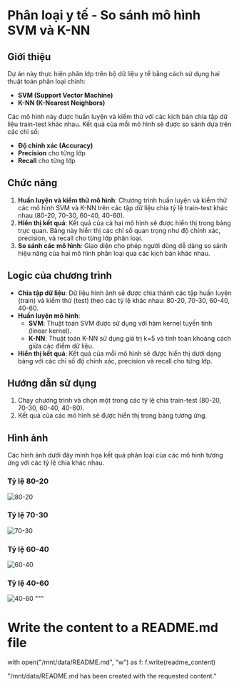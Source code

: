 
# Phân loại y tế - So sánh mô hình SVM và K-NN

## Giới thiệu
Dự án này thực hiện phân lớp trên bộ dữ liệu y tế bằng cách sử dụng hai thuật toán phân loại chính:
- **SVM (Support Vector Machine)**
- **K-NN (K-Nearest Neighbors)**

Các mô hình này được huấn luyện và kiểm thử với các kịch bản chia tập dữ liệu train-test khác nhau. Kết quả của mỗi mô hình sẽ được so sánh dựa trên các chỉ số:
- **Độ chính xác (Accuracy)**
- **Precision** cho từng lớp
- **Recall** cho từng lớp

## Chức năng
1. **Huấn luyện và kiểm thử mô hình**: Chương trình huấn luyện và kiểm thử các mô hình SVM và K-NN trên các tập dữ liệu chia tỷ lệ train-test khác nhau (80-20, 70-30, 60-40, 40-60).
2. **Hiển thị kết quả**: Kết quả của cả hai mô hình sẽ được hiển thị trong bảng trực quan. Bảng này hiển thị các chỉ số quan trọng như độ chính xác, precision, và recall cho từng lớp phân loại.
3. **So sánh các mô hình**: Giao diện cho phép người dùng dễ dàng so sánh hiệu năng của hai mô hình phân loại qua các kịch bản khác nhau.

## Logic của chương trình
- **Chia tập dữ liệu**: Dữ liệu hình ảnh sẽ được chia thành các tập huấn luyện (train) và kiểm thử (test) theo các tỷ lệ khác nhau: 80-20, 70-30, 60-40, 40-60.
- **Huấn luyện mô hình**:
  - **SVM**: Thuật toán SVM được sử dụng với hàm kernel tuyến tính (linear kernel).
  - **K-NN**: Thuật toán K-NN sử dụng giá trị k=5 và tính toán khoảng cách giữa các điểm dữ liệu.
- **Hiển thị kết quả**: Kết quả của mỗi mô hình sẽ được hiển thị dưới dạng bảng với các chỉ số độ chính xác, precision và recall cho từng lớp.

## Hướng dẫn sử dụng
1. Chạy chương trình và chọn một trong các tỷ lệ chia train-test (80-20, 70-30, 60-40, 40-60).
2. Kết quả của các mô hình sẽ được hiển thị trong bảng tương ứng.

## Hình ảnh
Các hình ảnh dưới đây minh họa kết quả phân loại của các mô hình tương ứng với các tỷ lệ chia khác nhau.

### Tỷ lệ 80-20
![80-20](./demo/80-20.png)

### Tỷ lệ 70-30
![70-30](./demo/70-30.png)

### Tỷ lệ 60-40
![60-40](./demo/60-40.png)

### Tỷ lệ 40-60
![40-60](./demo/40-60.png)
"""

# Write the content to a README.md file
with open("/mnt/data/README.md", "w") as f:
    f.write(readme_content)

"/mnt/data/README.md has been created with the requested content."

